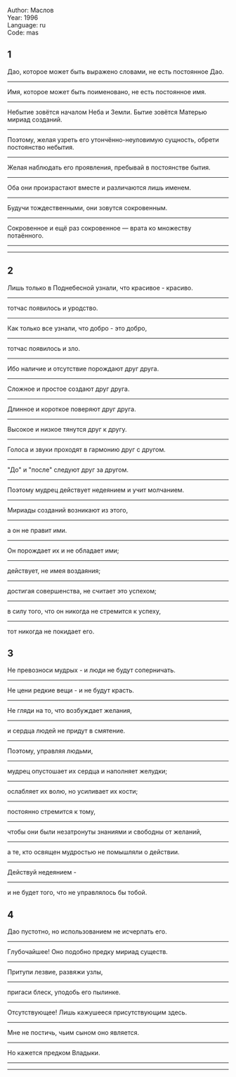Author: Маслов  
Year: 1996  
Language: ru  
Code: mas  

## 1
Дао, которое может быть выражено словами, не есть постоянное Дао.
___
Имя, которое может быть поименовано, не есть постоянное имя.
___
Небытие зовётся началом Неба и Земли. Бытие зовётся Матерью мириад созданий.
___
Поэтому, желая узреть его утончённо-неуловимую сущность, обрети постоянство небытия.
___
Желая наблюдать его проявления, пребывай в постоянстве бытия.
___
Оба они произрастают вместе и различаются лишь именем.
___
Будучи тождественными, они зовутся сокровенным.
___
Сокровенное и ещё раз сокровенное — врата ко множеству потаённого.
___
  
___

## 2
Лишь только в Поднебесной узнали, что красивое - красиво.
___
тотчас появилось и уродство.
___
Как только все узнали, что добро - это добро,
___
тотчас появилось и зло.
___
Ибо наличие и отсутствие порождают друг друга.
___
Сложное и простое создают друг друга.
___
Длинное и короткое поверяют друг друга.
___
Высокое и низкое тянутся друг к другу.
___
Голоса и звуки проходят в гармонию друг с другом.
___
"До" и "после" следуют друг за другом.
___
Поэтому мудрец действует недеянием и учит молчанием.
___
Мириады созданий возникают из этого,
___
а он не правит ими.
___
Он порождает их и не обладает ими;
___
действует, не имея воздаяния;
___
достигая совершенства, не считает это успехом;
___
в силу того, что он никогда не стремится к успеху,
___
тот никогда не покидает его.

## 3
Не превозноси мудрых - и люди не будут соперничать.
___
Не цени редкие вещи - и не будут красть.
___
Не гляди на то, что возбуждает желания,
___
и сердца людей не придут в смятение.
___
Поэтому, управляя людьми,
___
мудрец опустошает их сердца и наполняет желудки;
___
ослабляет их волю, но усиливает их кости;
___
постоянно стремится к тому,
___
чтобы они были незатронуты знаниями и свободны от желаний,
___
а те, кто освящен мудростью не помышляли о действии.
___
Действуй недеянием -
___
и не будет того, что не управлялось бы тобой.

## 4
Дао пустотно, но использованием не исчерпать его.
___
Глубочайшее! Оно подобно предку мириад существ.
___
Притупи лезвие, развяжи узлы,
___
пригаси блеск, уподобь его пылинке.
___
Отсутствующее! Лишь кажушееся присутствующим здесь.
___
Мне не постичь, чьим сыном оно является.
___
Но кажется предком Владыки.
___
  
___
